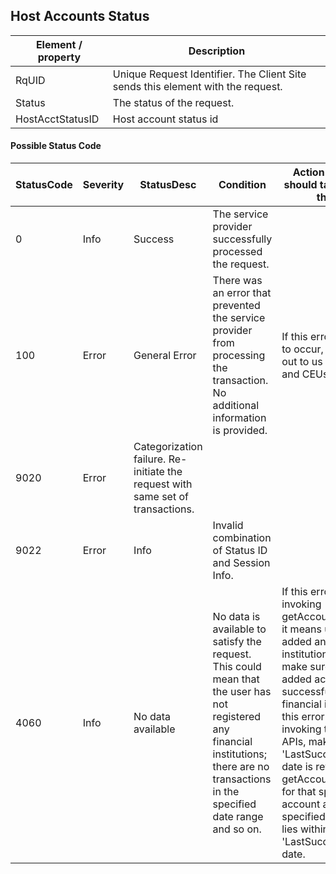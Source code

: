 ## Host Accounts Status

| Element / property | Description |
| --- | --- |
| RqUID | Unique Request Identifier. The Client Site sends this element with the request. |
| Status | The status of the request. |
| HostAcctStatusID | Host account status id |

#### Possible Status Code

| StatusCode | Severity | StatusDesc | Condition | Action API Partner should take to resolve the error |
| --- | --- | --- | --- | --- |
| 0 | Info | Success | The service provider successfully processed the request. |  |
| 100 | Error | General Error | There was an error that prevented the service provider from processing the transaction. No additional information is provided. | If this error continues to occur, please reach out to us the timestamp and CEUserId. |
| 9020 | Error | Categorization failure. Re-initiate the request with same set of transactions. | | |
| 9022 | Error | Info | Invalid combination of Status ID and Session Info. |  |
| 4060 | Info | No data available | No data is available to satisfy the request. This could mean that the user has not registered any financial institutions; there are no transactions in the specified date range and so on. | If this error occurs on invoking getAccountDetails API, it means user has not added any financial institutions. Please make sure user has added accounts successfully under any financial institutions. If this error occurs on invoking transactions APIs, make sure the 'LastSuccessfulUpdate' date is returned in getAccountDetails API for that specific account and the specified date range lies within the 'LastSuccessfulUpdate' date. |
